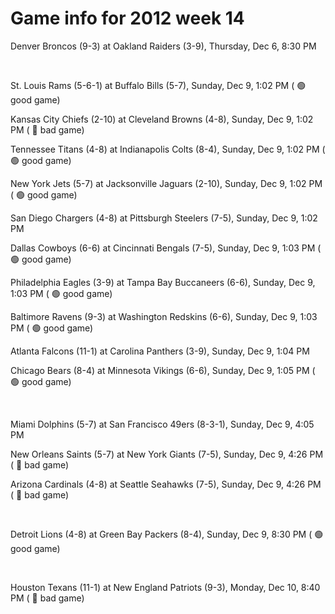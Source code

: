 # Game info for 2012 week 14

Denver Broncos (9-3) at Oakland Raiders (3-9), Thursday, Dec 6, 8:30 PM


<br/>

St. Louis Rams (5-6-1) at Buffalo Bills (5-7), Sunday, Dec 9, 1:02 PM (	:green_circle: good game)

Kansas City Chiefs (2-10) at Cleveland Browns (4-8), Sunday, Dec 9, 1:02 PM (	:red_circle: bad game)

Tennessee Titans (4-8) at Indianapolis Colts (8-4), Sunday, Dec 9, 1:02 PM (	:green_circle: good game)

New York Jets (5-7) at Jacksonville Jaguars (2-10), Sunday, Dec 9, 1:02 PM (	:green_circle: good game)

San Diego Chargers (4-8) at Pittsburgh Steelers (7-5), Sunday, Dec 9, 1:02 PM

Dallas Cowboys (6-6) at Cincinnati Bengals (7-5), Sunday, Dec 9, 1:03 PM (	:green_circle: good game)

Philadelphia Eagles (3-9) at Tampa Bay Buccaneers (6-6), Sunday, Dec 9, 1:03 PM (	:green_circle: good game)

Baltimore Ravens (9-3) at Washington Redskins (6-6), Sunday, Dec 9, 1:03 PM (	:green_circle: good game)

Atlanta Falcons (11-1) at Carolina Panthers (3-9), Sunday, Dec 9, 1:04 PM

Chicago Bears (8-4) at Minnesota Vikings (6-6), Sunday, Dec 9, 1:05 PM (	:green_circle: good game)


<br/>

Miami Dolphins (5-7) at San Francisco 49ers (8-3-1), Sunday, Dec 9, 4:05 PM

New Orleans Saints (5-7) at New York Giants (7-5), Sunday, Dec 9, 4:26 PM (	:red_circle: bad game)

Arizona Cardinals (4-8) at Seattle Seahawks (7-5), Sunday, Dec 9, 4:26 PM (	:red_circle: bad game)


<br/>

Detroit Lions (4-8) at Green Bay Packers (8-4), Sunday, Dec 9, 8:30 PM (	:green_circle: good game)


<br/>

Houston Texans (11-1) at New England Patriots (9-3), Monday, Dec 10, 8:40 PM (	:red_circle: bad game)

